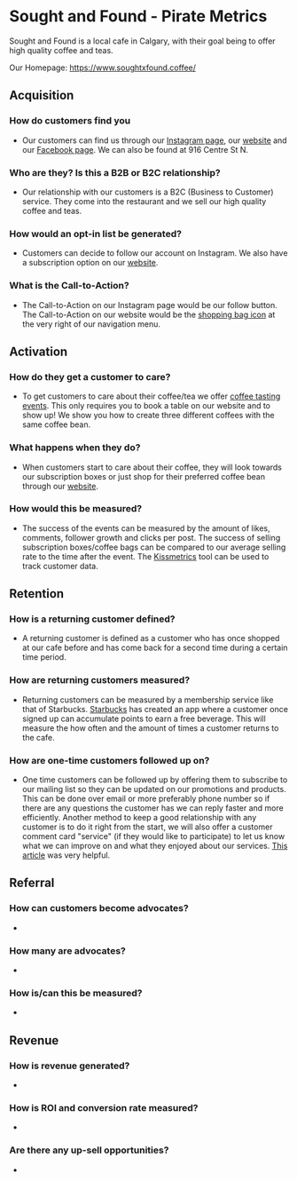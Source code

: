 # Sought and Found - Pirate Metrics
Sought and Found is a local cafe in Calgary, with their goal being to offer high quality coffee and teas.

Our Homepage: https://www.soughtxfound.coffee/
## Acquisition
### How do customers find you
  - Our customers can find us through our [Instagram page](https://www.instagram.com/sxfcoffee/?hl=en), our [website](https://www.soughtxfound.coffee/reservations) and our [Facebook page](https://www.facebook.com/sxfcoffee/). We can also be found at 916 Centre St N.
### Who are they? Is this a B2B or B2C relationship?
  - Our relationship with our customers is a B2C (Business to Customer) service. They come into the restaurant and we sell our high quality coffee and teas.
### How would an opt-in list be generated?
  - Customers can decide to follow our account on Instagram. We also have a subscription option on our [website](https://www.soughtxfound.coffee/product-page/get-out-of-your-coffee-box).
### What is the Call-to-Action?
  - The Call-to-Action on our Instagram page would be our follow button. The Call-to-Action on our website would be the [shopping bag icon](https://www.soughtxfound.coffee/) at the very right of our navigation menu.

## Activation
### How do they get a customer to care?
  - To get customers to care about their coffee/tea we offer [coffee tasting events](https://www.instagram.com/p/CMqL2XChW86/?igshid=17sfc4cfi1b9b). This only requires you to book a table on our website and to show up! We show you how to create three different coffees with the same coffee bean.
### What happens when they do?
  - When customers start to care about their coffee, they will look towards our subscription boxes or just shop for their preferred coffee bean through our [website](https://www.soughtxfound.coffee/shop).
### How would this be measured?
  - The success of the events can be measured by the amount of likes, comments, follower growth and clicks per post. The success of selling subscription boxes/coffee bags can be compared to our average selling rate to the time after the event. The [Kissmetrics](https://neilpatel.com/) tool can be used to track customer data.

## Retention
### How is a returning customer defined?
  - A returning customer is defined as a customer who has once shopped at our cafe before and has come back for a second time during a certain time period.
### How are returning customers measured?
  - Returning customers can be measured by a membership service like that of Starbucks. [Starbucks](https://www.starbucks.com/rewards/mobile-apps) has created an app where a customer once signed up can accumulate points to earn a free beverage. This will measure the how often and the amount of times a customer returns to the cafe.
### How are one-time customers followed up on?
  - One time customers can be followed up by offering them to subscribe to our mailing list so they can be updated on our promotions and products. This can be done over email or more preferably phone number so if there are any questions the customer has we can reply faster and more efficiently. Another method to keep a good relationship with any customer is to do it right from the start, we will also offer a customer comment card "service" (if they would like to participate) to let us know what we can improve on and what they enjoyed about our services. [This article](https://restaurantengine.com/deliver-excellent-customer-service/) was very helpful. 

## Referral
### How can customers become advocates?
  - 
### How many are advocates?
  - 
### How is/can this be measured?
  - 

## Revenue 
### How is revenue generated?
  - 
### How is ROI and conversion rate measured?
  - 
### Are there any up-sell opportunities?
  - 